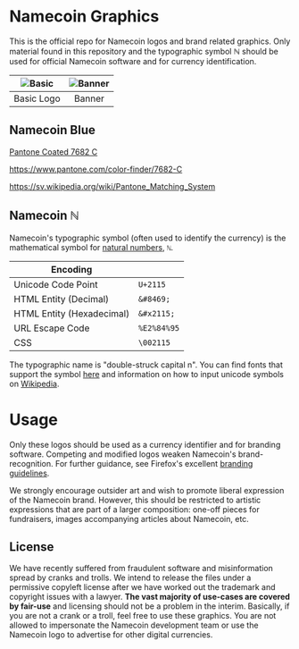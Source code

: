 Namecoin Graphics
=================
This is the official repo for Namecoin logos and brand related graphics.  Only material found in this repository and the typographic symbol ℕ should be used for official Namecoin software and for currency identification.

|![Basic][basic]|![Banner][banner]|
| :-----------: | :-------------: |
| Basic Logo    | Banner          |

[basic]: https://github.com/phelixnmc/namecoin-graphics/blob/master/png/namecoin-coin_100px.png?raw=true
[banner]: https://github.com/phelixnmc/namecoin-graphics/blob/master/png/namecoin-banner_500px.png?raw=true

## Namecoin Blue
[Pantone Coated 7682 C](http://rgb.to/hex/6787b7)

https://www.pantone.com/color-finder/7682-C

https://sv.wikipedia.org/wiki/Pantone_Matching_System


## Namecoin ℕ
Namecoin's typographic symbol (often used to identify the currency) is the mathematical symbol for [natural numbers](http://en.wikipedia.org/wiki/Natural_number#Notation), `ℕ`.

| Encoding                  |             |
|---------------------------|-------------|
| Unicode Code Point        | `U+2115`    |
| HTML Entity (Decimal)     | `&#8469;`   |
| HTML Entity (Hexadecimal) | `&#x2115;`  |
| URL Escape Code           | `%E2%84%95` |
| CSS                       | `\002115`   |

The typographic name is "double-struck capital n".  You can find fonts that support the symbol [here](http://www.fileformat.info/info/unicode/char/2115/fontsupport.htm) and information on how to input unicode symbols on [Wikipedia](http://en.wikipedia.org/wiki/Unicode_input).

Usage
=====

Only these logos should be used as a currency identifier and for branding software.  Competing and modified logos weaken Namecoin's brand-recognition.  For further guidance, see Firefox's excellent [branding guidelines](https://www.mozilla.org/en-US/styleguide/identity/firefox/branding/).

We strongly encourage outsider art and wish to promote liberal expression of the Namecoin brand.  However, this should be restricted to artistic expressions that are part of a larger composition: one-off pieces for fundraisers, images accompanying articles about Namecoin, etc.

## License
We have recently suffered from fraudulent software and misinformation spread by cranks and trolls. We intend to release the files under a permissive copyleft license after we have worked out the trademark and copyright issues with a lawyer.  **The vast majority of use-cases are covered by fair-use** and licensing should not be a problem in the interim.  Basically, if you are not a crank or a troll, feel free to use these graphics.  You are not allowed to impersonate the Namecoin development team or use the Namecoin logo to advertise for other digital currencies.
